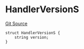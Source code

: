 # HandlerVersionS
[Git Source](https://github.com/thrackle-io/aquifi-rules-v1/blob/00cdc21330585fccf9dc326a2f7aeba02706eb37/src/client/token/handler/diamond/RuleStorage.sol)


```solidity
struct HandlerVersionS {
    string version;
}
```

